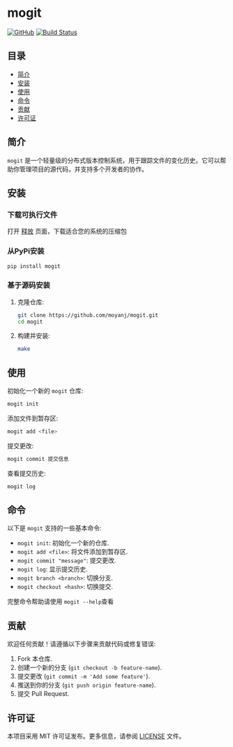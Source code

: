 # mogit

[![GitHub](https://img.shields.io/github/license/mashape/apistatus.svg)](LICENSE)
[![Build Status](https://travis-ci.org/moyanj/mogit.svg?branch=main)](https://travis-ci.org/moyanj/mogit)

## 目录

- [简介](#简介)
- [安装](#安装)
- [使用](#使用)
- [命令](#命令)
- [贡献](#贡献)
- [许可证](#许可证)

## 简介

`mogit` 是一个轻量级的分布式版本控制系统，用于跟踪文件的变化历史。它可以帮助你管理项目的源代码，并支持多个开发者的协作。

## 安装

### 下载可执行文件

打开 [释放]() 页面，下载适合您的系统的压缩包

### 从PyPi安装

```bash
pip install mogit
```

### 基于源码安装

1. 克隆仓库:
   ```bash
   git clone https://github.com/moyanj/mogit.git
   cd mogit
   ```

2. 构建并安装:
   ```bash
   make
   ```


## 使用

初始化一个新的 `mogit` 仓库:
```bash
mogit init
```

添加文件到暂存区:
```bash
mogit add <file>
```

提交更改:
```bash
mogit commit 提交信息
```

查看提交历史:
```bash
mogit log
```

## 命令

以下是 `mogit` 支持的一些基本命令:

- `mogit init`: 初始化一个新的仓库.
- `mogit add <file>`: 将文件添加到暂存区.
- `mogit commit "message"`: 提交更改.
- `mogit log`: 显示提交历史.
- `mogit branch <branch>`: 切换分支.
- `mogit checkout <hash>`: 切换提交.

完整命令帮助请使用 `mogit --help`查看

## 贡献

欢迎任何贡献！请遵循以下步骤来贡献代码或修复错误:

1. Fork 本仓库.
2. 创建一个新的分支 (`git checkout -b feature-name`).
3. 提交更改 (`git commit -m 'Add some feature'`).
4. 推送到你的分支 (`git push origin feature-name`).
5. 提交 Pull Request.

## 许可证

本项目采用 MIT 许可证发布。更多信息，请参阅 [LICENSE](LICENSE) 文件。